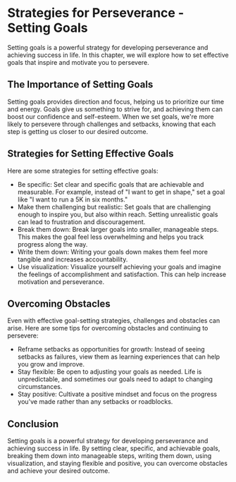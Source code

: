 Strategies for Perseverance - Setting Goals
====================================================

Setting goals is a powerful strategy for developing perseverance and achieving success in life. In this chapter, we will explore how to set effective goals that inspire and motivate you to persevere.

The Importance of Setting Goals
-------------------------------

Setting goals provides direction and focus, helping us to prioritize our time and energy. Goals give us something to strive for, and achieving them can boost our confidence and self-esteem. When we set goals, we're more likely to persevere through challenges and setbacks, knowing that each step is getting us closer to our desired outcome.

Strategies for Setting Effective Goals
--------------------------------------

Here are some strategies for setting effective goals:

* Be specific: Set clear and specific goals that are achievable and measurable. For example, instead of "I want to get in shape," set a goal like "I want to run a 5K in six months."
* Make them challenging but realistic: Set goals that are challenging enough to inspire you, but also within reach. Setting unrealistic goals can lead to frustration and discouragement.
* Break them down: Break larger goals into smaller, manageable steps. This makes the goal feel less overwhelming and helps you track progress along the way.
* Write them down: Writing your goals down makes them feel more tangible and increases accountability.
* Use visualization: Visualize yourself achieving your goals and imagine the feelings of accomplishment and satisfaction. This can help increase motivation and perseverance.

Overcoming Obstacles
--------------------

Even with effective goal-setting strategies, challenges and obstacles can arise. Here are some tips for overcoming obstacles and continuing to persevere:

* Reframe setbacks as opportunities for growth: Instead of seeing setbacks as failures, view them as learning experiences that can help you grow and improve.
* Stay flexible: Be open to adjusting your goals as needed. Life is unpredictable, and sometimes our goals need to adapt to changing circumstances.
* Stay positive: Cultivate a positive mindset and focus on the progress you've made rather than any setbacks or roadblocks.

Conclusion
----------

Setting goals is a powerful strategy for developing perseverance and achieving success in life. By setting clear, specific, and achievable goals, breaking them down into manageable steps, writing them down, using visualization, and staying flexible and positive, you can overcome obstacles and achieve your desired outcome.
